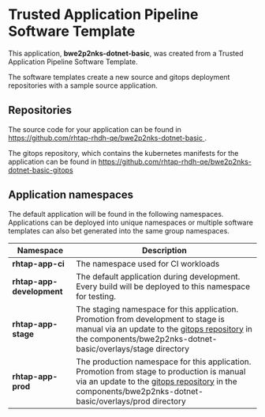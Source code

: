 # Trusted Application Pipeline Software Template

This application, **bwe2p2nks-dotnet-basic**, was created from a Trusted Application Pipeline Software Template.

The software templates create a new source and gitops deployment repositories with a sample source application. 

## Repositories

The source code for your application can be found in [https://github.com/rhtap-rhdh-qe/bwe2p2nks-dotnet-basic ](https://github.com/rhtap-rhdh-qe/bwe2p2nks-dotnet-basic ).
 
The gitops repository, which contains the kubernetes manifests for the application can be found in 
[https://github.com/rhtap-rhdh-qe/bwe2p2nks-dotnet-basic-gitops ](https://github.com/rhtap-rhdh-qe/bwe2p2nks-dotnet-basic-gitops ) 

## Application namespaces 

The default application will be found in the following namespaces. Applications can be deployed into unique namespaces or multiple software templates can also bet generated into the same group namespaces.  

|  Namespace   |  Description   |  
| -------- | -------- |
| **rhtap-app-ci** | The namespace used for CI workloads |
| **rhtap-app-development** | The default application during development. Every build will be deployed to this namespace for testing. |
| **rhtap-app-stage** | The staging namespace for this application. Promotion from development to stage is manual via an update to the [gitops repository](https://github.com/rhtap-rhdh-qe/bwe2p2nks-dotnet-basic-gitops ) in the components/bwe2p2nks-dotnet-basic/overlays/stage directory |
| **rhtap-app-prod** | The production namespace for this application. Promotion from stage to production is manual via an update to the [gitops repository](https://github.com/rhtap-rhdh-qe/bwe2p2nks-dotnet-basic-gitops ) in the components/bwe2p2nks-dotnet-basic/overlays/prod directory |